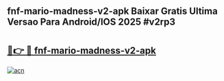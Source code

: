 ## fnf-mario-madness-v2-apk Baixar Gratis Ultima Versao Para Android/IOS 2025 #v2rp3

# <h2><a href="https://ainizakaria.my?title=fnf-mario-madness-v2-apk&ref=20M">🔗👉 🔴 fnf-mario-madness-v2-apk</a></h2>

[![acn](https://github.com/user-attachments/assets/0f9c940e-d8b0-45ae-aac7-cd30a18b3e1c)](https://ainizakaria.my?title=fnf-mario-madness-v2-apk&ref=20M)

